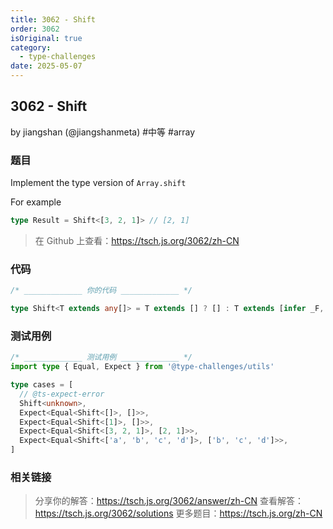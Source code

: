 ```yaml
---
title: 3062 - Shift
order: 3062
isOriginal: true
category:
  - type-challenges
date: 2025-05-07
---
```


3062 - Shift
-------
by jiangshan (@jiangshanmeta) #中等 #array

### 题目

Implement the type version of ```Array.shift```

For example

```typescript
type Result = Shift<[3, 2, 1]> // [2, 1]
```

> 在 Github 上查看：https://tsch.js.org/3062/zh-CN

### 代码

```ts
/* _____________ 你的代码 _____________ */

type Shift<T extends any[]> = T extends [] ? [] : T extends [infer _F, ...infer R] ? R : never

```

### 测试用例

```ts
/* _____________ 测试用例 _____________ */
import type { Equal, Expect } from '@type-challenges/utils'

type cases = [
  // @ts-expect-error
  Shift<unknown>,
  Expect<Equal<Shift<[]>, []>>,
  Expect<Equal<Shift<[1]>, []>>,
  Expect<Equal<Shift<[3, 2, 1]>, [2, 1]>>,
  Expect<Equal<Shift<['a', 'b', 'c', 'd']>, ['b', 'c', 'd']>>,
]

```

### 相关链接

> 分享你的解答：https://tsch.js.org/3062/answer/zh-CN
> 查看解答：https://tsch.js.org/3062/solutions
> 更多题目：https://tsch.js.org/zh-CN
